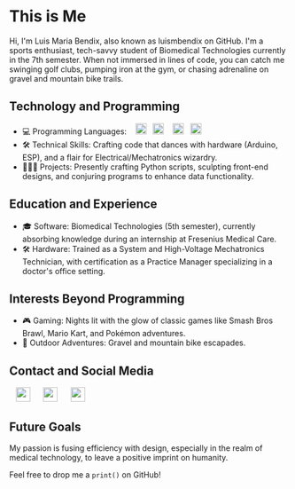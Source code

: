 # This is Me

Hi, I'm Luis Maria Bendix, also known as luismbendix on GitHub. I'm a sports enthusiast, tech-savvy student of Biomedical Technologies currently in the 7th semester. When not immersed in lines of code, you can catch me swinging golf clubs, pumping iron at the gym, or chasing adrenaline on gravel and mountain bike trails.

## Technology and Programming

- 💻 Programming Languages: &nbsp;&nbsp;&nbsp;[<img height="20" width="20" src="https://cdn.simpleicons.org/python" />](https://www.python.org/psf-landing/)&nbsp;&nbsp;&nbsp;[<img height="20" width="20" src="https://cdn.simpleicons.org/cplusplus" />](https://isocpp.org/) &nbsp;&nbsp;&nbsp;[<img height="20" width="20" src="https://cdn.simpleicons.org/csharp" />](https://dotnet.microsoft.com/en-us/languages/csharp)&nbsp;&nbsp;&nbsp;[<img height="20" width="20" src="https://cdn.simpleicons.org/arduino" />](https://www.arduino.cc/)
- 🛠️ Technical Skills: Crafting code that dances with hardware (Arduino, ESP), and a flair for Electrical/Mechatronics wizardry.
- 👨🏼‍💻 Projects: Presently crafting Python scripts, sculpting front-end designs, and conjuring programs to enhance data functionality.


## Education and Experience

- 🎓 Software: Biomedical Technologies (5th semester), currently absorbing knowledge during an internship at Fresenius Medical Care.
- 🛠️ Hardware: Trained as a System and High-Voltage Mechatronics Technician, with certification as a Practice Manager specializing in a doctor's office setting.

## Interests Beyond Programming

- 🎮 Gaming: Nights lit with the glow of classic games like Smash Bros Brawl, Mario Kart, and Pokémon adventures.
- 🚴 Outdoor Adventures: Gravel and mountain bike escapades.

## Contact and Social Media

&nbsp;&nbsp;&nbsp;[<img height="26" width="26" src="https://cdn.simpleicons.org/github/black/white" />](https://github.com/luismbendix)&nbsp;&nbsp;&nbsp;&nbsp;&nbsp;&nbsp;[<img height="26" width="26" src="https://cdn.simpleicons.org/linkedin" />](https://www.linkedin.com/in/luis-m-bendix-a12053254/)&nbsp;&nbsp;&nbsp;&nbsp;&nbsp;&nbsp;[<img height="26" width="26" src="https://cdn.simpleicons.org/instagram" />](https://www.instagram.com/bendix.luis?igshid=NGVhN2U2NjQ0Yg%3D%3D&utm_source=qr) 

## Future Goals

My passion is fusing efficiency with design, especially in the realm of medical technology, to leave a positive imprint on humanity.

Feel free to drop me a `print()` on GitHub!

